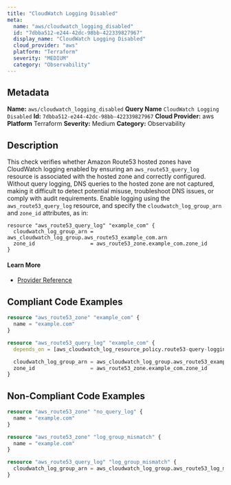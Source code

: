 ```yaml
---
title: "CloudWatch Logging Disabled"
meta:
  name: "aws/cloudwatch_logging_disabled"
  id: "7dbba512-e244-42dc-98bb-422339827967"
  display_name: "CloudWatch Logging Disabled"
  cloud_provider: "aws"
  platform: "Terraform"
  severity: "MEDIUM"
  category: "Observability"
---
```

## Metadata
**Name:** `aws/cloudwatch_logging_disabled`
**Query Name** `CloudWatch Logging Disabled`
**Id:** `7dbba512-e244-42dc-98bb-422339827967`
**Cloud Provider:** aws
**Platform** Terraform
**Severity:** Medium
**Category:** Observability
## Description
This check verifies whether Amazon Route53 hosted zones have CloudWatch logging enabled by ensuring an `aws_route53_query_log` resource is associated with the hosted zone and correctly configured. Without query logging, DNS queries to the hosted zone are not captured, making it difficult to detect potential misuse, troubleshoot DNS issues, or comply with audit requirements. Enable logging using the `aws_route53_query_log` resource, and specify the `cloudwatch_log_group_arn` and `zone_id` attributes, as in:

```
resource "aws_route53_query_log" "example_com" {
  cloudwatch_log_group_arn = aws_cloudwatch_log_group.aws_route53_example_com.arn
  zone_id                  = aws_route53_zone.example_com.zone_id
}
```

#### Learn More

 - [Provider Reference](https://registry.terraform.io/providers/hashicorp/aws/latest/docs/resources/route53_query_log)


## Compliant Code Examples
```terraform
resource "aws_route53_zone" "example_com" {
  name = "example.com"
}

resource "aws_route53_query_log" "example_com" {
  depends_on = [aws_cloudwatch_log_resource_policy.route53-query-logging-policy]

  cloudwatch_log_group_arn = aws_cloudwatch_log_group.aws_route53_example_com.arn
  zone_id                  = aws_route53_zone.example_com.zone_id
}
```
## Non-Compliant Code Examples
```terraform
resource "aws_route53_zone" "no_query_log" {
  name = "example.com"
}

resource "aws_route53_zone" "log_group_mismatch" {
  name = "example.com"
}

resource "aws_route53_query_log" "log_group_mismatch" {
  cloudwatch_log_group_arn = aws_cloudwatch_log_group.aws_route53_log_mismatch.arn
}
```